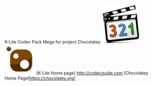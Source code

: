 K-Lite Codec Pack Mega for project Chocolatey 
![K-Lite Logo](https://github.com/zersh01/chocolatey-k-litecodecpackmega/blob/master/KLite.png)
![Chocolatey Logo](https://github.com/chocolatey/chocolatey/raw/master/docs/logo/chocolateyicon.gif)
[K-Lite Home page] http://codecguide.com 
[Chocolatey Home Page]https://chocolatey.org/
